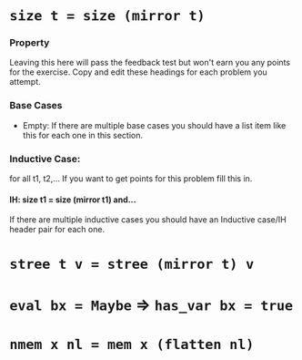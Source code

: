# `size t = size (mirror t)`

### Property

Leaving this here will pass the feedback test but won't earn you any points for the exercise.  Copy and edit these headings for each problem you attempt.

### Base Cases

+ Empty: If there are multiple base cases you should have a list item like this for each one in this section.

### Inductive Case:

for all t1, t2,... If you want to get points for this problem fill this in.

#### IH: size t1 = size (mirror t1) and...

If there are multiple inductive cases you should have an Inductive case/IH header pair for each one.

# `stree t v = stree (mirror t) v`

# `eval bx = Maybe` ⇒ `has_var bx = true`

# `nmem x nl = mem x (flatten nl)`
